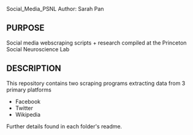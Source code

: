 Social_Media_PSNL
Author: Sarah Pan 

PURPOSE
--------------------------------------------------------------------------------
Social media webscraping scripts + research compiled at the Princeton Social Neuroscience Lab 

DESCRIPTION
--------------------------------------------------------------------------------
This repository contains two scraping programs extracting data from 3 primary platforms
- Facebook 
- Twitter
- Wikipedia 

Further details found in each folder's readme. 
